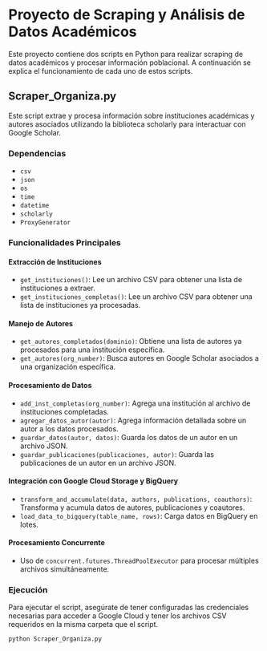 
# Proyecto de Scraping y Análisis de Datos Académicos

Este proyecto contiene dos scripts en Python para realizar scraping de datos académicos y procesar información poblacional. A continuación se explica el funcionamiento de cada uno de estos scripts.

## Scraper_Organiza.py

Este script extrae y procesa información sobre instituciones académicas y autores asociados utilizando la biblioteca scholarly para interactuar con Google Scholar.

### Dependencias

- `csv`
- `json`
- `os`
- `time`
- `datetime`
- `scholarly`
- `ProxyGenerator`

### Funcionalidades Principales

#### Extracción de Instituciones

- `get_instituciones()`: Lee un archivo CSV para obtener una lista de instituciones a extraer.
- `get_instituciones_completas()`: Lee un archivo CSV para obtener una lista de instituciones ya procesadas.

#### Manejo de Autores

- `get_autores_completados(dominio)`: Obtiene una lista de autores ya procesados para una institución específica.
- `get_autores(org_number)`: Busca autores en Google Scholar asociados a una organización específica.

#### Procesamiento de Datos

- `add_inst_completas(org_number)`: Agrega una institución al archivo de instituciones completadas.
- `agregar_datos_autor(autor)`: Agrega información detallada sobre un autor a los datos procesados.
- `guardar_datos(autor, datos)`: Guarda los datos de un autor en un archivo JSON.
- `guardar_publicaciones(publicaciones, autor)`: Guarda las publicaciones de un autor en un archivo JSON.

#### Integración con Google Cloud Storage y BigQuery

- `transform_and_accumulate(data, authors, publications, coauthors)`: Transforma y acumula datos de autores, publicaciones y coautores.
- `load_data_to_bigquery(table_name, rows)`: Carga datos en BigQuery en lotes.

#### Procesamiento Concurrente

- Uso de `concurrent.futures.ThreadPoolExecutor` para procesar múltiples archivos simultáneamente.

### Ejecución

Para ejecutar el script, asegúrate de tener configuradas las credenciales necesarias para acceder a Google Cloud y tener los archivos CSV requeridos en la misma carpeta que el script.

```sh
python Scraper_Organiza.py
```